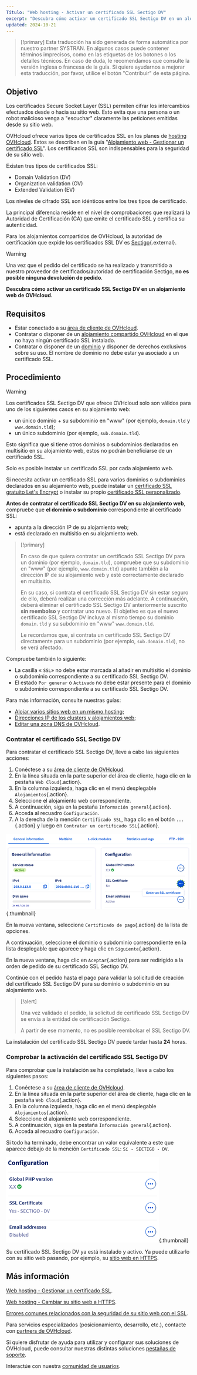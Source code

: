 ```yaml
---
Título: "Web hosting - Activar un certificado SSL Sectigo DV"
excerpt: "Descubra cómo activar un certificado SSL Sectigo DV en un alojamiento web de OVHcloud"
updated: 2024-10-21
---
```


> [!primary]
> Esta traducción ha sido generada de forma automática por nuestro partner SYSTRAN. En algunos casos puede contener términos imprecisos, como en las etiquetas de los botones o los detalles técnicos. En caso de duda, le recomendamos que consulte la versión inglesa o francesa de la guía. Si quiere ayudarnos a mejorar esta traducción, por favor, utilice el botón "Contribuir" de esta página.
>

## Objetivo

Los certificados Secure Socket Layer (SSL) permiten cifrar los intercambios efectuados desde o hacia su sitio web. Esto evita que una persona o un robot malicioso venga a "escuchar" claramente las peticiones emitidas desde su sitio web.

OVHcloud ofrece varios tipos de certificados SSL en los planes de [hosting OVHcloud](/links/web/hosting). Estos se describen en la guía "[Alojamiento web - Gestionar un certificado SSL](/pages/web_cloud/web_hosting/ssl_on_webhosting)". Los certificados SSL son indispensables para la seguridad de su sitio web.

Existen tres tipos de certificados SSL:

- Domain Validation (DV)
- Organization validation (OV)
- Extended Validation (EV)

Los niveles de cifrado SSL son idénticos entre los tres tipos de certificado.

La principal diferencia reside en el nivel de comprobaciones que realizará la Autoridad de Certificación (CA) que emite el certificado SSL y certifica su autenticidad.

Para los alojamientos compartidos de OVHcloud, la autoridad de certificación que expide los certificados SSL DV es [Sectigo](https://sectigostore.com){.external}.

> [!warning]
>
> Una vez que el pedido del certificado se ha realizado y transmitido a nuestro proveedor de certificados/autoridad de certificación Sectigo, **no es posible ninguna devolución de pedido**.
>

**Descubra cómo activar un certificado SSL Sectigo DV en un alojamiento web de OVHcloud.**

## Requisitos

- Estar conectado a su [área de cliente de OVHcloud](/links/manager).
- Contratar o disponer de un [alojamiento compartido OVHcloud](/links/web/hosting) en el que no haya ningún certificado SSL instalado.
- Contratar o disponer de un [dominio](/links/web/domains) y disponer de derechos exclusivos sobre su uso. El nombre de dominio no debe estar ya asociado a un certificado SSL.

## Procedimiento

> [!warning]
>
> Los certificados SSL Sectigo DV que ofrece OVHcloud solo son válidos para uno de los siguientes casos en su alojamiento web:
>
> - un único dominio + su subdominio en "www" (por ejemplo, `domain.tld` y `www.domain.tld`);
> - un único subdominio (por ejemplo, `sub.domain.tld`).
>
> Esto significa que si tiene otros dominios o subdominios declarados en multisitio en su alojamiento web, estos no podrán beneficiarse de un certificado SSL.
>
> Solo es posible instalar un certificado SSL por cada alojamiento web.
>
> Si necesita activar un certificado SSL para varios dominios o subdominios declarados en su alojamiento web, puede instalar un [certificado SSL gratuito Let's Encrypt](/links/web/hosting-options-ssl) o instalar su propio [certificado SSL personalizado](/pages/web_cloud/web_hosting/ssl_custom).

**Antes de contratar el certificado SSL Sectigo DV en su alojamiento web**, compruebe que **el dominio o subdominio** correspondiente al certificado SSL:

- apunta a la dirección IP de su alojamiento web;
- está declarado en multisitio en su alojamiento web.

> [!primary]
>
> En caso de que quiera contratar un certificado SSL Sectigo DV para un dominio (por ejemplo, `domain.tld`), compruebe que su subdominio en "www" (por ejemplo, `www.domain.tld`) apunte también a la dirección IP de su alojamiento web y esté correctamente declarado en multisitio.
>
> En su caso, si contrata el certificado SSL Sectigo DV sin estar seguro de ello, deberá realizar una corrección más adelante. A continuación, deberá eliminar el certificado SSL Sectigo DV anteriormente suscrito **sin reembolso** y contratar uno nuevo. El objetivo es que el nuevo certificado SSL Sectigo DV incluya al mismo tiempo su dominio `domain.tld` y su subdominio en "www" `www.domain.tld`.
>
> Le recordamos que, si contrata un certificado SSL Sectigo DV directamente para un subdominio (por ejemplo, `sub.domain.tld`), no se verá afectado.

Compruebe también lo siguiente:

- La casilla « `SSL`» no debe estar marcada al añadir en multisitio el dominio o subdominio correspondiente a su certificado SSL Sectigo DV.
- El estado `Por generar` o `Activado` no debe estar presente para el dominio o subdominio correspondiente a su certificado SSL Sectigo DV.

Para más información, consulte nuestras guías:

- [Alojar varios sitios web en un mismo hosting](/pages/web_cloud/web_hosting/multisites_configure_multisite);
- [Direcciones IP de los clusters y alojamientos web](/pages/web_cloud/web_hosting/clusters_and_shared_hosting_IP);
- [Editar una zona DNS de OVHcloud](/pages/web_cloud/domains/dns_zone_edit).

### Contratar el certificado SSL Sectigo DV

Para contratar el certificado SSL Sectigo DV, lleve a cabo las siguientes acciones:

1. Conéctese a su [área de cliente de OVHcloud](/links/manager).
2. En la línea situada en la parte superior del área de cliente, haga clic en la pestaña `Web Cloud`{.action}.
3. En la columna izquierda, haga clic en el menú desplegable `Alojamientos`{.action}.
4. Seleccione el alojamiento web correspondiente.
5. A continuación, siga en la pestaña `Información general`{.action}.
6. Acceda al recuadro `Configuración`.
7. A la derecha de la mención `Certificado SSL`, haga clic en el botón `...`{.action} y luego en `Contratar un certificado SSL`{.action}.

![Order an SSL certificate](/pages/assets/screens/control_panel/product-selection/web-cloud/web-hosting/general-information/order-an-ssl-certificate.png){.thumbnail}

En la nueva ventana, seleccione `Certificado de pago`{.action} de la lista de opciones.

A continuación, seleccione el dominio o subdominio correspondiente en la lista desplegable que aparece y haga clic en `Siguiente`{.action}.

En la nueva ventana, haga clic en `Aceptar`{.action} para ser redirigido a la orden de pedido de su certificado SSL Sectigo DV.

Continúe con el pedido hasta el pago para validar la solicitud de creación del certificado SSL Sectigo DV para su dominio o subdominio en su alojamiento web.

> [!alert]
>
> Una vez validado el pedido, la solicitud de certificado SSL Sectigo DV se envía a la entidad de certificación Sectigo.
>
> A partir de ese momento, no es posible reembolsar el SSL Sectigo DV.

La instalación del certificado SSL Sectigo DV puede tardar hasta **24** horas.

### Comprobar la activación del certificado SSL Sectigo DV

Para comprobar que la instalación se ha completado, lleve a cabo los siguientes pasos:

1. Conéctese a su [área de cliente de OVHcloud](/links/manager).
2. En la línea situada en la parte superior del área de cliente, haga clic en la pestaña `Web Cloud`{.action}.
3. En la columna izquierda, haga clic en el menú desplegable `Alojamientos`{.action}.
4. Seleccione el alojamiento web correspondiente.
5. A continuación, siga en la pestaña `Información general`{.action}.
6. Acceda al recuadro `Configuración`.

Si todo ha terminado, debe encontrar un valor equivalente a este que aparece debajo de la mención `Certificado SSL`: `Sí - SECTIGO - DV`.

![SSL Sectigo DV certificate](/pages/assets/screens/control_panel/product-selection/web-cloud/web-hosting/general-information/ssl-certificate-dv-enable.png){.thumbnail}

Su certificado SSL Sectigo DV ya está instalado y activo. Ya puede utilizarlo con su sitio web pasando, por ejemplo, su [sitio web en HTTPS](/pages/web_cloud/web_hosting/ssl-activate-https-website).

## Más información <a name="go-further"></a>

[Web hosting - Gestionar un certificado SSL](/pages/web_cloud/web_hosting/ssl_on_webhosting).

[Web hosting - Cambiar su sitio web a HTTPS](/pages/web_cloud/web_hosting/ssl-activate-https-website).

[Errores comunes relacionados con la seguridad de su sitio web con el SSL](/pages/web_cloud/web_hosting/ssl_avoid_common_pitfalls_of_making_website_secure).
 
Para servicios especializados (posicionamiento, desarrollo, etc.), contacte con [partners de OVHcloud](/links/partner).
 
Si quiere disfrutar de ayuda para utilizar y configurar sus soluciones de OVHcloud, puede consultar nuestras distintas soluciones [pestañas de soporte](/links/support).
 
Interactúe con nuestra [comunidad de usuarios](/links/community).